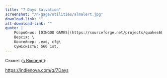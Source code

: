 ```yaml
---
title: "7 Days Salvation"
screenshot: "/n-gage/utilities/almalert.jpg"
download-link: ""
alt-download-link: ""
quote: |
    Розробник: [DINGOO GAMES](https://sourceforge.net/projects/quakes60/)\
    Версія: \
    Контейнер: .exe, cfg\
    Сумісність: S60 1st.
---
```


Cюжет ([з Вікіпедії](https://uk.wikipedia.org/wiki/Quake)):

https://indienova.com/g/7Days